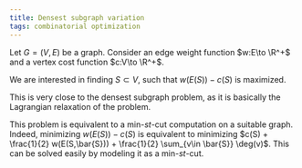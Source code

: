 ```yaml
---
title: Densest subgraph variation
tags: combinatorial optimization
---
```


Let $G=(V,E)$ be a graph. Consider an edge weight function $w:E\to \R^+$ and a vertex cost function $c:V\to \R^+$.

We are interested in finding $S\subset V$, such that $w(E(S))-c(S)$ is maximized.

This is very close to the densest subgraph problem, as it is basically the Lagrangian relaxation of the problem.

This problem is equivalent to a min-$st$-cut computation on a suitable graph.
Indeed, minimizing $w(E(S))-c(S)$ is equivalent to minimizing $c(S) + \frac{1}{2} w(E(S,\bar{S})) + \frac{1}{2} \sum_{v\in \bar{S}} \deg(v)$.
This can be solved easily by modeling it as a min-$st$-cut.
